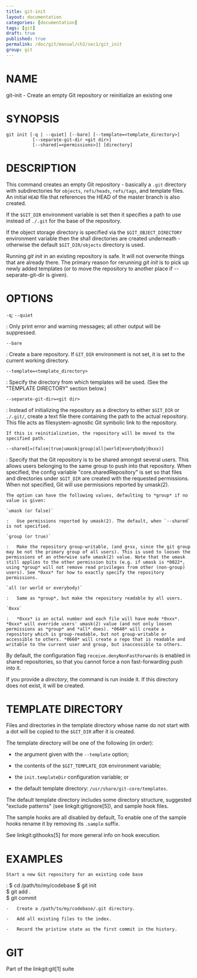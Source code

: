 ```yaml
---
title: git-init
layout: documentation
categories: [documentation]
tags: [git]
draft: true
published: true
permalink: /doc/git/manual/ch2/sec1/git_init
group: git
---
```


NAME
====

git-init - Create an empty Git repository or reinitialize an existing one

SYNOPSIS
========

    git init [-q | --quiet] [--bare] [--template=<template_directory>]
              [--separate-git-dir <git dir>]
              [--shared[=<permissions>]] [directory]

DESCRIPTION
===========

This command creates an empty Git repository - basically a `.git` directory with subdirectories for `objects`, `refs/heads`, `refs/tags`, and template files. An initial `HEAD` file that references the HEAD of the master branch is also created.

If the `$GIT_DIR` environment variable is set then it specifies a path to use instead of `./.git` for the base of the repository.

If the object storage directory is specified via the `$GIT_OBJECT_DIRECTORY` environment variable then the sha1 directories are created underneath - otherwise the default `$GIT_DIR/objects` directory is used.

Running *git init* in an existing repository is safe. It will not overwrite things that are already there. The primary reason for rerunning *git init* is to pick up newly added templates (or to move the repository to another place if --separate-git-dir is given).

OPTIONS
=======

`-q`; `--quiet`

:   Only print error and warning messages; all other output will be suppressed.

`--bare`

:   Create a bare repository. If `GIT_DIR` environment is not set, it is set to the current working directory.

`--template=<template_directory>`

:   Specify the directory from which templates will be used. (See the "TEMPLATE DIRECTORY" section below.)

`--separate-git-dir=<git dir>`

:   Instead of initializing the repository as a directory to either `$GIT_DIR` or `./.git/`, create a text file there containing the path to the actual repository. This file acts as filesystem-agnostic Git symbolic link to the repository.

    If this is reinitialization, the repository will be moved to the specified path.

`--shared[=(false|true|umask|group|all|world|everybody|0xxx)]`

:   Specify that the Git repository is to be shared amongst several users. This allows users belonging to the same group to push into that repository. When specified, the config variable "core.sharedRepository" is set so that files and directories under `$GIT_DIR` are created with the requested permissions. When not specified, Git will use permissions reported by umask(2).

    The option can have the following values, defaulting to *group* if no value is given:

    `umask (or false)`

    :   Use permissions reported by umask(2). The default, when `--shared` is not specified.

    `group (or true)`

    :   Make the repository group-writable, (and g+sx, since the git group may be not the primary group of all users). This is used to loosen the permissions of an otherwise safe umask(2) value. Note that the umask still applies to the other permission bits (e.g. if umask is *0022*, using *group* will not remove read privileges from other (non-group) users). See *0xxx* for how to exactly specify the repository permissions.

    `all (or world or everybody)`

    :   Same as *group*, but make the repository readable by all users.

    `0xxx`

    :   *0xxx* is an octal number and each file will have mode *0xxx*. *0xxx* will override users' umask(2) value (and not only loosen permissions as *group* and *all* does). *0640* will create a repository which is group-readable, but not group-writable or accessible to others. *0660* will create a repo that is readable and writable to the current user and group, but inaccessible to others.

By default, the configuration flag `receive.denyNonFastForwards` is enabled in shared repositories, so that you cannot force a non fast-forwarding push into it.

If you provide a *directory*, the command is run inside it. If this directory does not exist, it will be created.

TEMPLATE DIRECTORY
==================

Files and directories in the template directory whose name do not start with a dot will be copied to the `$GIT_DIR` after it is created.

The template directory will be one of the following (in order):

-   the argument given with the `--template` option;

-   the contents of the `$GIT_TEMPLATE_DIR` environment variable;

-   the `init.templateDir` configuration variable; or

-   the default template directory: `/usr/share/git-core/templates`.

The default template directory includes some directory structure, suggested "exclude patterns" (see linkgit:gitignore\[5\]), and sample hook files.

The sample hooks are all disabled by default, To enable one of the sample hooks rename it by removing its `.sample` suffix.

See linkgit:githooks\[5\] for more general info on hook execution.

EXAMPLES
========

`Start a new Git repository for an existing code base`

:   $ cd /path/to/my/codebase
        $ git init      
        $ git add .     
        $ git commit    

    -   Create a /path/to/my/codebase/.git directory.

    -   Add all existing files to the index.

    -   Record the pristine state as the first commit in the history.

GIT
===

Part of the linkgit:git\[1\] suite
